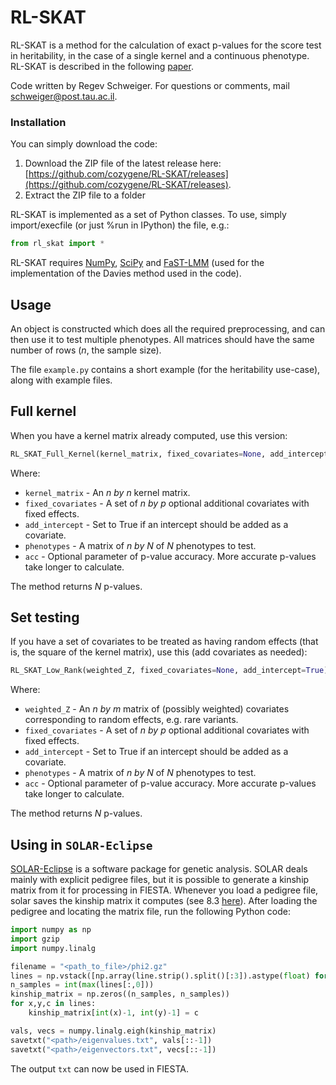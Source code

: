 # RL-SKAT

RL-SKAT is a method for the calculation of exact p-values for the score test in heritability, in the case of a single kernel and a continuous phenotype. RL-SKAT is described in the following [paper](http://biorxiv.org/content/early/2017/06/11/140889).

Code written by Regev Schweiger. For questions or comments, mail [schweiger@post.tau.ac.il](mailto:schweiger@post.tau.ac.il).

### Installation

You can simply download the code:

1. Download the ZIP file of the latest release here: [https://github.com/cozygene/RL-SKAT/releases](https://github.com/cozygene/RL-SKAT/releases).
2. Extract the ZIP file to a folder

RL-SKAT is implemented as a set of Python classes. To use, simply import/execfile (or just %run in IPython) the file, e.g.:
```python
from rl_skat import *
```

RL-SKAT requires [NumPy](http://www.numpy.org/), [SciPy](http://www.scipy.org) and [FaST-LMM](https://github.com/MicrosoftGenomics/FaST-LMM) (used for the implementation of the Davies method used in the code).

## Usage

An object is constructed which does all the required preprocessing, and can then use it to test multiple phenotypes. All matrices should have the same number of rows (*n*, the sample size).

The file `example.py` contains a short example (for the heritability use-case), along with example files.

## Full kernel

When you have a kernel matrix already computed, use this version:

```python
RL_SKAT_Full_Kernel(kernel_matrix, fixed_covariates=None, add_intercept=True).test(phenotypes, acc=1e-7)
```
Where:
* `kernel_matrix` - An *n by n* kernel matrix.
* `fixed_covariates` - A set of *n by p* optional additional covariates with fixed effects.
* `add_intercept` - Set to True if an intercept should be added as a covariate.
* `phenotypes` - A matrix of *n by N* of *N* phenotypes to test.
* `acc` - Optional parameter of p-value accuracy. More accurate p-values take longer to calculate.

The method returns *N* p-values.

## Set testing

If you have a set of covariates to be treated as having random effects (that is, the square of the kernel matrix), use this  (add covariates as needed):

```python
RL_SKAT_Low_Rank(weighted_Z, fixed_covariates=None, add_intercept=True).test(phenotypes, acc=1e-7)
```

Where:
* `weighted_Z` - An *n by m* matrix of (possibly weighted) covariates corresponding to random effects, e.g. rare variants.
* `fixed_covariates` - A set of *n by p* optional additional covariates with fixed effects.
* `add_intercept` - Set to True if an intercept should be added as a covariate.
* `phenotypes` - A matrix of *n by N* of *N* phenotypes to test.
* `acc` - Optional parameter of p-value accuracy. More accurate p-values take longer to calculate.

The method returns *N* p-values.

## Using in `SOLAR-Eclipse`

[SOLAR-Eclipse](http://solar-eclipse-genetics.org/) is a software package for genetic analysis. SOLAR deals mainly with explicit pedigree files, but it is possible to generate a kinship matrix from it for processing in FIESTA. Whenever you load a pedigree file, solar saves the kinship matrix it computes (see 8.3 [here](https://helix.nih.gov/Documentation/solar-6.6.2-doc/08.chapter.html)). After loading the pedigree and locating the matrix file, run the following Python code:
```python
import numpy as np
import gzip
import numpy.linalg

filename = "<path_to_file>/phi2.gz"
lines = np.vstack([np.array(line.strip().split()[:3]).astype(float) for line in gzip.open(filename).read().splitlines()[1:]])
n_samples = int(max(lines[:,0]))
kinship_matrix = np.zeros((n_samples, n_samples))
for x,y,c in lines:
    kinship_matrix[int(x)-1, int(y)-1] = c

vals, vecs = numpy.linalg.eigh(kinship_matrix)
savetxt("<path>/eigenvalues.txt", vals[::-1])
savetxt("<path>/eigenvectors.txt", vecs[::-1])
```

The output `txt` can now be used in FIESTA.
